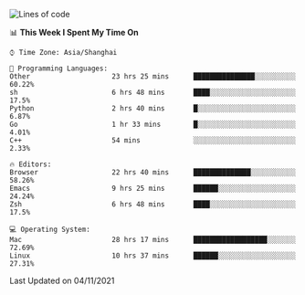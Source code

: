 <!--START_SECTION:waka-->
![Lines of code](https://img.shields.io/badge/From%20Hello%20World%20I%27ve%20Written-34433%20lines%20of%20code-blue)

📊 **This Week I Spent My Time On** 

```text
⌚︎ Time Zone: Asia/Shanghai

💬 Programming Languages: 
Other                    23 hrs 25 mins      ███████████████░░░░░░░░░░   60.22% 
sh                       6 hrs 48 mins       ████░░░░░░░░░░░░░░░░░░░░░   17.5% 
Python                   2 hrs 40 mins       █░░░░░░░░░░░░░░░░░░░░░░░░   6.87% 
Go                       1 hr 33 mins        █░░░░░░░░░░░░░░░░░░░░░░░░   4.01% 
C++                      54 mins             ░░░░░░░░░░░░░░░░░░░░░░░░░   2.33%

🔥 Editors: 
Browser                  22 hrs 40 mins      ██████████████░░░░░░░░░░░   58.26% 
Emacs                    9 hrs 25 mins       ██████░░░░░░░░░░░░░░░░░░░   24.24% 
Zsh                      6 hrs 48 mins       ████░░░░░░░░░░░░░░░░░░░░░   17.5%

💻 Operating System: 
Mac                      28 hrs 17 mins      ██████████████████░░░░░░░   72.69% 
Linux                    10 hrs 37 mins      ██████░░░░░░░░░░░░░░░░░░░   27.31%

```


 Last Updated on 04/11/2021
<!--END_SECTION:waka-->
